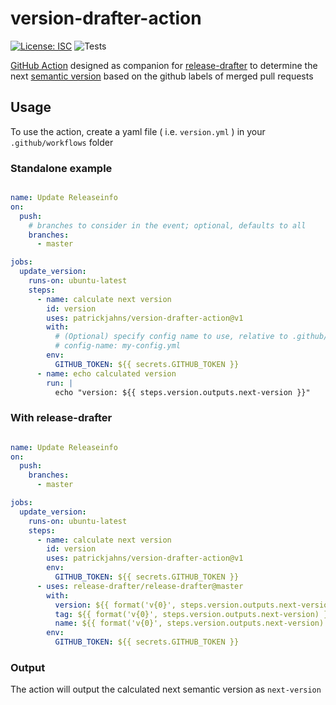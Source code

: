 # version-drafter-action

[![License: ISC](https://img.shields.io/github/license/patrickjahns/version-drafter-action)](LICENSE)
![Tests](https://github.com/patrickjahns/version-drafter-action/workflows/Tests/badge.svg?event=push)

[GitHub Action](https://github.com/features/actions) designed as companion for [release-drafter](https://github.com/release-drafter/release-drafter) to determine the next [semantic version](https://semver.org/) based  on the github labels of merged pull requests


## Usage

To use the action, create a yaml file ( i.e. `version.yml` ) in your `.github/workflows` folder 

### Standalone example

```yaml

name: Update Releaseinfo
on:
  push:
    # branches to consider in the event; optional, defaults to all
    branches:
      - master

jobs:
  update_version:
    runs-on: ubuntu-latest
    steps:
      - name: calculate next version
        id: version
        uses: patrickjahns/version-drafter-action@v1
        with:
          # (Optional) specify config name to use, relative to .github/. Default: version-drafter.yml
          # config-name: my-config.yml
        env:
          GITHUB_TOKEN: ${{ secrets.GITHUB_TOKEN }}
      - name: echo calculated version
        run: |
          echo "version: ${{ steps.version.outputs.next-version }}"
```
 
### With release-drafter

```yaml

name: Update Releaseinfo
on:
  push:
    branches:
      - master

jobs:
  update_version:
    runs-on: ubuntu-latest
    steps:
      - name: calculate next version
        id: version
        uses: patrickjahns/version-drafter-action@v1
        env:
          GITHUB_TOKEN: ${{ secrets.GITHUB_TOKEN }}
      - uses: release-drafter/release-drafter@master
        with:
          version: ${{ format('v{0}', steps.version.outputs.next-version) }}
          tag: ${{ format('v{0}', steps.version.outputs.next-version) }}
          name: ${{ format('v{0}', steps.version.outputs.next-version) }}
        env:
          GITHUB_TOKEN: ${{ secrets.GITHUB_TOKEN }}
```

### Output

The action will output the calculated next semantic version as `next-version`
